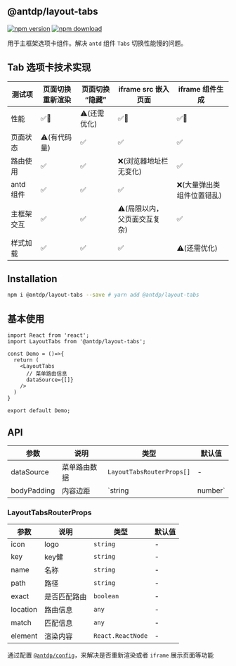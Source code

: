 @antdp/layout-tabs
---

[![npm version](https://img.shields.io/npm/v/@antdp/layout-tabs.svg?maxAge=3600)](https://www.npmjs.com/package/@antdp/layout-tabs)
[![npm download](https://img.shields.io/npm/dm/@antdp/layout-tabs.svg?style=flat)](https://www.npmjs.com/package/@antdp/layout-tabs)

用于主框架选项卡组件。解决 `antd` 组件 `Tabs` 切换性能慢的问题。

## Tab 选项卡技术实现

测试项 | 页面切换重新渲染 | 页面切换 “隐藏” | iframe src 嵌入页面 | iframe 组件生成
---- | ---- | ---- | ---- | ----
性能 | ✅💯 | ⚠️(还需优化) |  ✅💯 | ✅💯 
页面状态 | ⚠️(有代码量) | ✅ |  ✅ |  ✅ 
路由使用 |  ✅ |  ✅ |  ❌(浏览器地址栏无变化) |  ✅ 
antd 组件 |  ✅ |  ✅ |  ✅ |  ❌(大量弹出类组件位置错乱) 
主框架交互 |  ✅ |  ✅ |  ⚠️(局限以内，父页面交互复杂) |  ✅ 
样式加载 |  ✅ |  ✅ |  ✅ | ⚠️(还需优化)

## Installation

```bash
npm i @antdp/layout-tabs --save # yarn add @antdp/layout-tabs
```

## 基本使用

```tsx
import React from 'react';
import LayoutTabs from '@antdp/layout-tabs';

const Demo = ()=>{
  return (
    <LayoutTabs
      // 菜单路由信息
      dataSource={[]}
    />
  )
}

export default Demo;

```

## API

| 参数 | 说明 | 类型 | 默认值 |
| -------- | -------- | -------- | -------- |
| dataSource | 菜单路由数据 | `LayoutTabsRouterProps[]`  | - |
| bodyPadding | 内容边距 | `string | number`  | - |


### LayoutTabsRouterProps
| 参数 | 说明 | 类型 | 默认值 |
| -------- | -------- | -------- | -------- |
| icon | logo | `string`  | - |
| key | key健 | `string`  | - |
| name | 名称 | `string`  | - |
| path | 路径 | `string`  | - |
| exact | 是否匹配路由 | `boolean`  | - |
| location | 路由信息 | `any`  | - |
| match | 匹配信息 | `any`  | - |
| element | 渲染内容 | `React.ReactNode`  | - |


通过配置 [`@antdp/config`](https://www.npmjs.com/package/@antdp/config)，来解决是否重新渲染或者 `iframe` 展示页面等功能